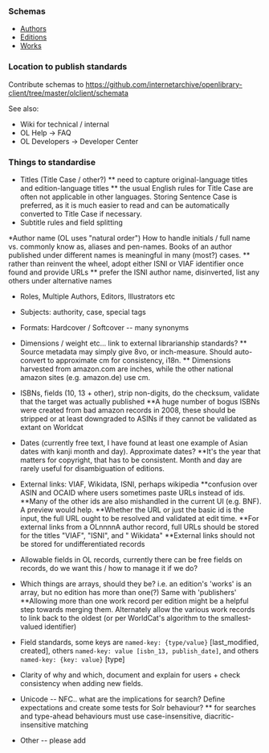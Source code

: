 ### Schemas

- [Authors](https://github.com/internetarchive/openlibrary-client/blob/master/olclient/schemata/author.schema.json)
- [Editions](https://github.com/internetarchive/openlibrary-client/blob/master/olclient/schemata/edition.schema.json)
- [Works](https://github.com/internetarchive/openlibrary-client/blob/master/olclient/schemata/work.schema.json)

### Location to publish standards

Contribute schemas to https://github.com/internetarchive/openlibrary-client/tree/master/olclient/schemata

See also:

* Wiki for technical / internal
* OL Help -> FAQ
* OL Developers -> Developer Center

### Things to standardise

* Titles (Title Case / other?)
  ** need to capture original-language titles and edition-language titles
  ** the usual English rules for Title Case are often not applicable in other languages. Storing Sentence Case is
  preferred, as it is much easier to read and can be automatically converted to Title Case if necessary.
* Subtitle rules and field splitting

*Author name (OL uses "natural order") How to handle initials / full name vs. commonly know as, aliases and pen-names.
Books of an author published under different names is meaningful in many (most?) cases.
** rather than reinvent the wheel, adopt either ISNI or VIAF identifier once found and provide URLs
** prefer the ISNI author name, disinverted, list any others under alternative names

* Roles, Multiple Authors, Editors, Illustrators etc

* Subjects: authority, case, special tags

* Formats: Hardcover / Softcover -- many synonyms

* Dimensions / weight etc... link to external librarianship standards?
  ** Source metadata may simply give 8vo, or inch-measure. Should auto-convert to approximate cm for consistency, i18n.
  ** Dimensions harvested from amazon.com are inches, while the other national amazon sites (e.g. amazon.de) use cm.

* ISBNs, fields (10, 13 + other), strip non-digits, do the checksum, validate that the target was actually published
  **A huge number of bogus ISBNs were created from bad amazon records in 2008, these should be stripped or at least
  downgraded to ASINs if they cannot be validated as extant on Worldcat

* Dates (currently free text, I have found at least one example of Asian dates with kanji month and day). Approximate
  dates?
  **It's the year that matters for copyright, that has to be consistent. Month and day are rarely useful for
  disambiguation of editions.

* External links:  VIAF, Wikidata, ISNI, perhaps wikipedia
  **confusion over ASIN and OCAID where users sometimes paste URLs instead of ids.
  **Many of the other ids are also mishandled in the current UI (e.g. BNF). A preview would help.
  **Whether the URL or just the basic id is the input, the full URL ought to be resolved and validated at edit time.
  **For external links from a OLnnnnA author record, full URLs should be stored for the titles "VIAF", "ISNI", and "
  Wikidata"
  **External links should not be stored for undifferentiated records

* Allowable fields in OL records, currently there can be free fields on records, do we want this / how to manage it if
  we do?

* Which things are arrays, should they be? i.e. an edition's 'works' is an array, but no edition has more than one(?)
  Same with 'publishers'
  **Allowing more than one work record per edition might be a helpful step towards merging them. Alternately allow the
  various work records to link back to the oldest (or per WorldCat's algorithm to the smallest-valued identifier)

* Field standards, some keys are `named-key: {type/value}` [last_modified, created],
  others `named-key: value [isbn_13, publish_date]`, and others `named-key: {key: value}` [type]

* Clarity of why and which, document and explain for users + check consistency when adding new fields.

* Unicode -- NFC.. what are the implications for search? Define expectations and create some tests for Solr behaviour?
  ** for searches and type-ahead behaviours must use case-insensitive, diacritic-insensitive matching

* Other -- please add

